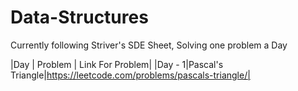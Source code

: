 # Data-Structures

Currently following Striver's SDE Sheet, Solving one problem a Day

|Day | Problem | Link For Problem|
|Day - 1|Pascal's Triangle|https://leetcode.com/problems/pascals-triangle/|
